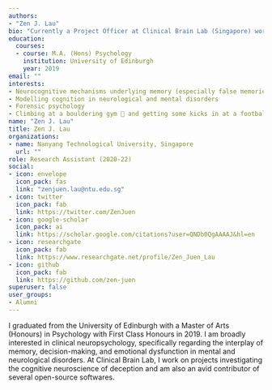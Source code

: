 ```yaml
---
authors:
- "Zen J. Lau"
bio: "Currently a Project Officer at Clinical Brain Lab (Singapore) working on the neuroscience of deception."
education:
  courses:
  - course: M.A. (Hons) Psychology
    institution: University of Edinburgh
    year: 2019
email: ""
interests:
- Neurocognitive mechanisms underlying memory (especially false memories and confabulation), decision-making, and inhibitory control
- Modelling cognition in neurological and mental disorders
- Forensic psychology
- Climbing at a bouldering gym 🧗 and getting some kicks in at a football pitch ⚽
name: "Zen J. Lau"
title: Zen J. Lau
organizations:
- name: Nanyang Technological University, Singapore
  url: ""
role: Research Assistant (2020-22)
social:
- icon: envelope
  icon_pack: fas
  link: "zenjuen.lau@ntu.edu.sg"
- icon: twitter
  icon_pack: fab
  link: https://twitter.com/ZenJuen
- icon: google-scholar
  icon_pack: ai
  link: https://scholar.google.com/citations?user=QNDb0QgAAAAJ&hl=en
- icon: researchgate
  icon_pack: fab
  link: https://www.researchgate.net/profile/Zen_Juen_Lau
- icon: github
  icon_pack: fab
  link: https://github.com/zen-juen
superuser: false
user_groups:
- Alumni
---
```


I graduated from the University of Edinburgh with a Master of Arts (Honours) in Psychology with First Class Honours in 2019. I am broadly interested in clinical neuropsychology, specifically regarding the interplay of memory, decision-making, and emotional dysfunction in mental and neurological disorders. At Clinical Brain Lab, I work on projects investigating the cognitive neuroscience of deception and am also an avid contributor of several open-source softwares.
